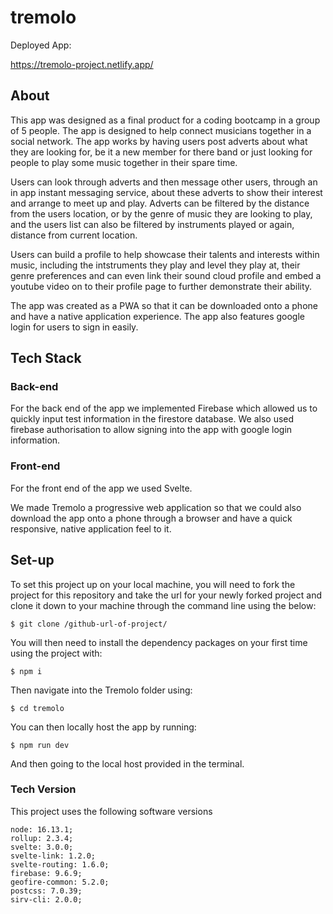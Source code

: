 # tremolo

Deployed App:

https://tremolo-project.netlify.app/

## About

This app was designed as a final product for a coding bootcamp in a group of 5 people. The app is designed to help connect musicians together in a social network. The app works by having users post adverts about what they are looking for, be it a new member for there band or just looking for people to play some music together in their spare time.

Users can look through adverts and then message other users, through an in app instant messaging service, about these adverts to show their interest and arrange to meet up and play. Adverts can be filtered by the distance from the users location, or by the genre of music they are looking to play, and the users list can also be filtered by instruments played or again, distance from current location.

Users can build a profile to help showcase their talents and interests within music, including the intstruments they play and level they play at, their genre preferences and can even link their sound cloud profile and embed a youtube video on to their profile page to further demonstrate their ability.

The app was created as a PWA so that it can be downloaded onto a phone and have a native application experience. The app also features google login for users to sign in easily.

## Tech Stack

### Back-end

For the back end of the app we implemented Firebase which allowed us to quickly input test information in the firestore database. We also used firebase authorisation to allow signing into the app with google login information.

### Front-end

For the front end of the app we used Svelte.

We made Tremolo a progressive web application so that we could also download the app onto a phone through a browser and have a quick responsive, native application feel to it.

## Set-up

To set this project up on your local machine, you will need to fork the project for this repository and take the url for your newly forked project and clone it down to your machine through the command line using the below:

```
$ git clone /github-url-of-project/
```

You will then need to install the dependency packages on your first time using the project with:

```
$ npm i
```

Then navigate into the Tremolo folder using:

```
$ cd tremolo
```

You can then locally host the app by running:

```
$ npm run dev
```

And then going to the local host provided in the terminal.

### Tech Version

This project uses the following software versions

```
node: 16.13.1;
rollup: 2.3.4;
svelte: 3.0.0;
svelte-link: 1.2.0;
svelte-routing: 1.6.0;
firebase: 9.6.9;
geofire-common: 5.2.0;
postcss: 7.0.39;
sirv-cli: 2.0.0;
```
